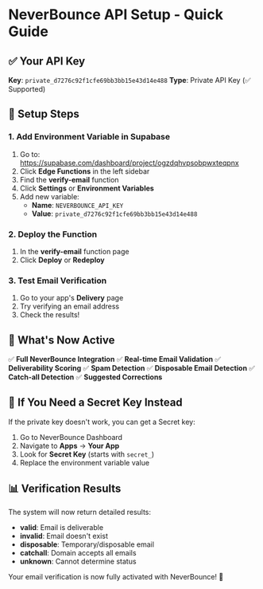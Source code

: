 # NeverBounce API Setup - Quick Guide

## ✅ Your API Key
**Key**: `private_d7276c92f1cfe69bb3bb15e43d14e488`
**Type**: Private API Key (✅ Supported)

## 🚀 Setup Steps

### 1. Add Environment Variable in Supabase
1. Go to: https://supabase.com/dashboard/project/ogzdqhvpsobpwxteqpnx
2. Click **Edge Functions** in the left sidebar
3. Find the **verify-email** function
4. Click **Settings** or **Environment Variables**
5. Add new variable:
   - **Name**: `NEVERBOUNCE_API_KEY`
   - **Value**: `private_d7276c92f1cfe69bb3bb15e43d14e488`

### 2. Deploy the Function
1. In the **verify-email** function page
2. Click **Deploy** or **Redeploy**

### 3. Test Email Verification
1. Go to your app's **Delivery** page
2. Try verifying an email address
3. Check the results!

## 🎯 What's Now Active

✅ **Full NeverBounce Integration**
✅ **Real-time Email Validation**
✅ **Deliverability Scoring**
✅ **Spam Detection**
✅ **Disposable Email Detection**
✅ **Catch-all Detection**
✅ **Suggested Corrections**

## 🔧 If You Need a Secret Key Instead

If the private key doesn't work, you can get a Secret key:
1. Go to NeverBounce Dashboard
2. Navigate to **Apps** → **Your App**
3. Look for **Secret Key** (starts with `secret_`)
4. Replace the environment variable value

## 📊 Verification Results

The system will now return detailed results:
- **valid**: Email is deliverable
- **invalid**: Email doesn't exist
- **disposable**: Temporary/disposable email
- **catchall**: Domain accepts all emails
- **unknown**: Cannot determine status

Your email verification is now fully activated with NeverBounce! 🎉
